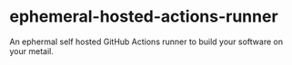 # ephemeral-hosted-actions-runner
An ephermal self hosted GitHub Actions runner to build your software on your metail. 
